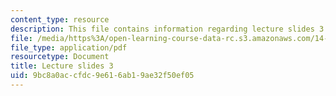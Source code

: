 ```yaml
---
content_type: resource
description: This file contains information regarding lecture slides 3.
file: /media/https%3A/open-learning-course-data-rc.s3.amazonaws.com/14-772-development-economics-macroeconomics-spring-2013/9bc8a0accfdc9e616ab19ae32f50ef05_MIT14_772S13_lecture3.pdf
file_type: application/pdf
resourcetype: Document
title: Lecture slides 3
uid: 9bc8a0ac-cfdc-9e61-6ab1-9ae32f50ef05
---
```

